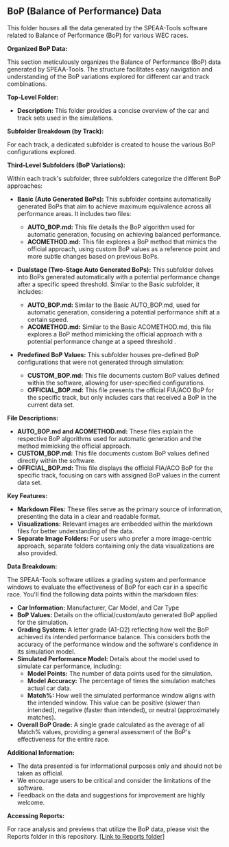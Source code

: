 ## BoP (Balance of Performance) Data

This folder houses all the data generated by the SPEAA-Tools software related to Balance of Performance (BoP) for various WEC races.

**Organized BoP Data:**

This section meticulously organizes the Balance of Performance (BoP) data generated by SPEAA-Tools. The structure facilitates easy navigation and understanding of the BoP variations explored for different car and track combinations.

**Top-Level Folder:**

- **Description:** This folder provides a concise overview of the car and track sets used in the simulations.

**Subfolder Breakdown (by Track):**

For each track, a dedicated subfolder is created to house the various BoP configurations explored.

**Third-Level Subfolders (BoP Variations):**

Within each track's subfolder, three subfolders categorize the different BoP approaches:

- **Basic (Auto Generated BoPs):** This subfolder contains automatically generated BoPs that aim to achieve maximum equivalence across all performance areas. It includes two files:
    
    - **AUTO_BOP.md:** This file details the BoP algorithm used for automatic generation, focusing on achieving balanced performance.
    - **ACOMETHOD.md:** This file explores a BoP method that mimics the official approach, using custom BoP values as a reference point and more subtle changes based on previous BoPs.
    
- **Dualstage (Two-Stage Auto Generated BoPs):** This subfolder delves into BoPs generated automatically with a potential performance change after a specific speed threshold. Similar to the Basic subfolder, it includes:
    
    - **AUTO_BOP.md:** Similar to the Basic AUTO_BOP.md, used for automatic generation, considering a potential performance shift at a certain speed.
    - **ACOMETHOD.md:** Similar to the Basic ACOMETHOD.md, this file explores a BoP method mimicking the official approach with a potential performance change at a speed threshold .
    
- **Predefined BoP Values:** This subfolder houses pre-defined BoP configurations that were not generated through simulation:
    
    - **CUSTOM_BOP.md:** This file documents custom BoP values defined within the software, allowing for user-specified configurations.
    - **OFFICIAL_BOP.md:** This file presents the official FIA/ACO BoP for the specific track, but only includes cars that received a BoP in the current data set.

**File Descriptions:**

- **AUTO_BOP.md and ACOMETHOD.md:** These files explain the respective BoP algorithms used for automatic generation and the method mimicking the official approach.
- **CUSTOM_BOP.md:** This file documents custom BoP values defined directly within the software.
- **OFFICIAL_BOP.md:** This file displays the official FIA/ACO BoP for the specific track, focusing on cars with assigned BoP values in the current data set.

**Key Features:**

- **Markdown Files:** These files serve as the primary source of information, presenting the data in a clear and readable format.
- **Visualizations:** Relevant images are embedded within the markdown files for better understanding of the data.
- **Separate Image Folders:** For users who prefer a more image-centric approach, separate folders containing only the data visualizations are also provided.

**Data Breakdown:**

The SPEAA-Tools software utilizes a grading system and performance windows to evaluate the effectiveness of BoP for each car in a specific race. You'll find the following data points within the markdown files:

- **Car Information:** Manufacturer, Car Model, and Car Type
- **BoP Values:** Details on the official/custom/auto generated BoP applied for the simulation.
- **Grading System:** A letter grade (A1-Ω2) reflecting how well the BoP achieved its intended performance balance. This considers both the accuracy of the performance window and the software's confidence in its simulation model.
- **Simulated Performance Model:** Details about the model used to simulate car performance, including:
    - **Model Points:** The number of data points used for the simulation.
    - **Model Accuracy:** The percentage of times the simulation matches actual car data.
    - **Match%:** How well the simulated performance window aligns with the intended window. This value can be positive (slower than intended), negative (faster than intended), or neutral (approximately matches).
- **Overall BoP Grade:** A single grade calculated as the average of all Match% values, providing a general assessment of the BoP's effectiveness for the entire race.

**Additional Information:**

- The data presented is for informational purposes only and should not be taken as official.
- We encourage users to be critical and consider the limitations of the software.
- Feedback on the data and suggestions for improvement are highly welcome.

**Accessing Reports:**

For race analysis and previews that utilize the BoP data, please visit the Reports folder in this repository. [[Link to Reports folder](https://github.com/andiritt/speaatools-output/tree/master/Reports)]